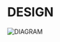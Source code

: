 # DESIGN


![DIAGRAM](https://user-images.githubusercontent.com/94243541/142908599-083da258-e12e-4516-a776-762b22f122ab.png)


